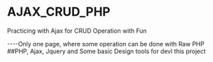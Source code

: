 # AJAX_CRUD_PHP
Practicing with Ajax for CRUD Operation with Fun

----Only one page, where some operation can be done with Raw PHP
##PHP, Ajax, Jquery and Some basic Design tools for devl this project

